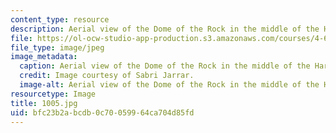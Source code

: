 ```yaml
---
content_type: resource
description: Aerial view of the Dome of the Rock in the middle of the Haram al-Sharif.
file: https://ol-ocw-studio-app-production.s3.amazonaws.com/courses/4-614-religious-architecture-and-islamic-cultures-fall-2002/bfc23b2abcdb0c70059964ca704d85fd_1005.jpg
file_type: image/jpeg
image_metadata:
  caption: Aerial view of the Dome of the Rock in the middle of the Haram al-Sharif.
  credit: Image courtesy of Sabri Jarrar.
  image-alt: Aerial view of the Dome of the Rock in the middle of the Haram al-Sharif.
resourcetype: Image
title: 1005.jpg
uid: bfc23b2a-bcdb-0c70-0599-64ca704d85fd
---
```

